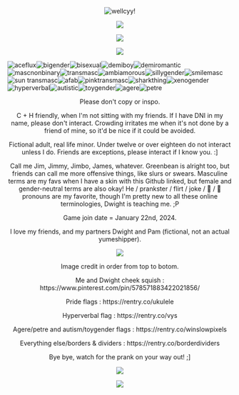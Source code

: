 <p align="center"><a target="_blank"><img src="https://i.pinimg.com/736x/23/73/bc/2373bcc92725823e8fced211573625c3.jpg" alt="wellcyy!" title="hihi!"><p align="center">
<p align="center"><a target="_blank"><img src="https://64.media.tumblr.com/c4ed9b05c3bab189509c81c0c26958dc/2323f0817bbce1f4-4f/s1280x1920/aea3c395339d1cfec7e8dca5e1fe85358af9dc99.pnj"></a><p align="center">
<p align="center"><a target="_blank"><img src="https://files.catbox.moe/sijegr.gif"></a><p align="center">

<p align="center">
  <img src="https://komarev.com/ghpvc/?username=jimhalpertx3-username&color=79B7D3&style=plastic&label=visitors+of+my+office+:&abreviated=true">
</p>

<a target="_blank"><img src="https://cdn.discordapp.com/emojis/1114027330348781589.webp?size=40&quality=lossless" title="aceflux"></a><a target="_blank"><img src="https://cdn.discordapp.com/emojis/1114331514180743179.webp?size=40&quality=lossless" title="bigender"></a><a target="_blank"><img src="https://cdn.discordapp.com/emojis/1114028029119840317.webp?size=40&quality=lossless" title="bisexual"></a><a target="_blank"><img src="https://cdn.discordapp.com/emojis/1114028604741914644.webp?size=40&quality=lossless" title="demiboy"></a><a target="_blank"><img src="https://cdn.discordapp.com/emojis/1114028328052076665.webp?size=40&quality=lossless" title="demiromantic"></a><a target="_blank"><img src="https://cdn.discordapp.com/emojis/1114027886849052712.webp?size=40&quality=lossless" title="mascnonbinary"></a><a target="_blank"><img src="https://cdn.discordapp.com/emojis/1114020065340305428.webp?size=40&quality=lossless" title="transmasc"></a><a target="_blank"><img src="https://cdn.discordapp.com/emojis/1115014037286174741.webp?size=40&quality=lossless" title="ambiamorous"></a><a target="_blank"><img src="https://cdn.discordapp.com/emojis/1120018374173397052.webp?size=40&quality=lossless" title="sillygender"></a><a target="_blank"><img src="https://cdn.discordapp.com/emojis/1124763781248069774.webp?size=40&quality=lossless" title="smilemasc"></a><a target="_blank"><img src="https://cdn.discordapp.com/emojis/1126265817756090512.webp?size=40&quality=lossless" title="sun transmasc"></a><a target="_blank"><img src="https://cdn.discordapp.com/emojis/1121866562681446440.webp?size=40&quality=lossless" title="afab"></a><a target="_blank"><img src="https://cdn.discordapp.com/emojis/1119851788967870556.webp?size=40&quality=lossless" title="pinktransmasc"></a><a target="_blank"><img src="https://cdn.discordapp.com/emojis/1142910246478696619.webp?size=40&quality=lossless" title="sharkthing"></a><a target="_blank"><img src="https://cdn.discordapp.com/emojis/1115007774447902831.webp?size=40&quality=lossless" title="xenogender"></a><a target="_blank"><img src="https://64.media.tumblr.com/91fd23be1fde766d7ba5cdc3dc23f2c9/56ad9b351f4192e7-47/s75x75_c1/7c5d3638d8c84a106ae6bd2bdcafc86cb1ca8784.pnj" title="hyperverbal"></a><a target="_blank"><img src="https://64.media.tumblr.com/048d62f3531749ab53f874c2a06d843a/7f018a0b5994707e-13/s75x75_c1/d63f8adb1e825ce9a51c6cd9a8e5c56add338a09.pnj" title="autistic"></a><a target="_blank"><img src="https://64.media.tumblr.com/a9fbb8a4291ee0c5384c8fc9692e88ce/324848305820d003-d4/s75x75_c1/5b75a46f0daf6fefc7f58bc0fc776944d4ac91e0.pnj" title="toygender"></a><a target="_blank"><img src="https://64.media.tumblr.com/4dbd7bafa89e398aee5fa4d4a731f451/e40e67adfd68d245-ce/s75x75_c1/26c2bec15cab1ef924923434485a13cf19a47a11.pnj" title="agere"></a><a target="_blank"><img src="https://64.media.tumblr.com/2f988fdf2c8d6f8f8b853ba62ac9b115/e40e67adfd68d245-90/s75x75_c1/d3f32ce4359528f7ec540ac85fdc6e1996ef1e52.pnj" title="petre"></a>




<p align="center"> Please don't copy or inspo. <p align="center">

<p align="center"> C + H friendly, when I'm not sitting with my friends. If I have DNI in my name, please don't interact. Crowding irritates me when it's not done by a friend of mine, so it'd be nice if it could be avoided. <p align="center">

<p align="center"> Fictional adult, real life minor. Under twelve or over eighteen do not interact unless I do. Friends are exceptions, please interact if I know you. :] <p align="center">

<p align="center"> Call me Jim, Jimmy, Jimbo, James, whatever. Greenbean is alright too, but friends can call me more offensive things, like slurs or swears. Masculine terms are my favs when I have a skin with this Github linked, but female and gender-neutral terms are also okay! He / prankster / flirt / joke / 📎 / 💼 pronouns are my favorite, though I'm pretty new to all these online terminologies, Dwight is teaching me. ;P <p align="center">

<p align="center"> Game join date = January 22nd, 2024. <p align="center">

<p align="center"> I love my friends, and my partners Dwight and Pam (fictional, not an actual yumeshipper). <p align="center">

<p align="center"><a target="_blank"><img src="https://64.media.tumblr.com/81064f2d7b358bceb69287c621f5a678/ddb75fe1265919cb-bb/s250x400/092c6c0922a78450db7fd1aa990a77fd13263d1a.gif"></a><p align="center">

<p align="center"> Image credit in order from top to botom. <p align="center">

<p align="center"> Me and Dwight cheek squish : https://www.pinterest.com/pin/578571883422021856/ <p align="center">

<p align="center"> Pride flags : https://rentry.co/ukulele <p align="center">

<p align="center"> Hyperverbal flag : https://rentry.co/vys <p align="center">

<p align="center"> Agere/petre and autism/toygender flags : https://rentry.co/winslowpixels <p align="center">

<p align="center"> Everything else/borders & dividers : https://rentry.co/borderdividers <p align="center">

<p align="center"> Bye bye, watch for the prank on your way out! ;] <p align="center">

<p align="center"><a target="_blank"><img src="https://files.catbox.moe/t8oqxy.gif"></a><p align="center">
<a target="_blank"><img src="https://64.media.tumblr.com/5c816ec30213498e3b68c1ef5758e2fb/0f41735d44b7eca8-e3/s250x400/dbf167afb3caa07187d6b2b2a9fa355fd47e0a4d.pnj"></a>
